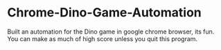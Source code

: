 # Chrome-Dino-Game-Automation
Built an automation for the Dino game in google chrome browser, its fun. You can make as much of high score unless you quit this program.
